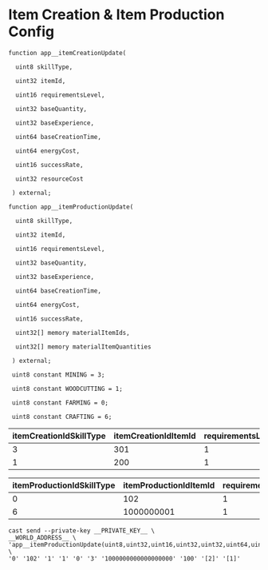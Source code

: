 # Item Creation & Item Production Config

```solidity
function app__itemCreationUpdate(

  uint8 skillType,

  uint32 itemId,

  uint16 requirementsLevel,

  uint32 baseQuantity,

  uint32 baseExperience,

  uint64 baseCreationTime,

  uint64 energyCost,

  uint16 successRate,

  uint32 resourceCost

 ) external;
```


```solidity
function app__itemProductionUpdate(

  uint8 skillType,

  uint32 itemId,

  uint16 requirementsLevel,

  uint32 baseQuantity,

  uint32 baseExperience,

  uint64 baseCreationTime,

  uint64 energyCost,

  uint16 successRate,

  uint32[] memory materialItemIds,

  uint32[] memory materialItemQuantities

 ) external;
```






```solidity
 uint8 constant MINING = 3;

 uint8 constant WOODCUTTING = 1;

 uint8 constant FARMING = 0;

 uint8 constant CRAFTING = 6;
```



| itemCreationIdSkillType | itemCreationIdItemId | requirementsLevel | baseQuantity | baseExperience | baseCreationTime | energyCost          | successRate | resourceCost |
| ----------------------- | -------------------- | ----------------- | ------------ | -------------- | ---------------- | ------------------- | ----------- | ------------ |
| 3                       | 301                  | 1                 | 1            | 0              | 3                | 1000000000000000000 | 100         | 1            |
| 1                       | 200                  | 1                 | 1            | 0              | 3                | 1000000000000000000 | 100         | 1            |



| itemProductionIdSkillType | itemProductionIdItemId | requirementsLevel | baseQuantity | baseExperience | baseCreationTime | energyCost          | successRate | materialItemIds | materialItemQuantities |
| ------------------------- | ---------------------- | ----------------- | ------------ | -------------- | ---------------- | ------------------- | ----------- | --------------- | ---------------------- |
| 0                         | 102                    | 1                 | 1            | 0              | 15               | 5000000000000000000 | 100         | 2               | 1                      |
| 6                         | 1000000001             | 1                 | 1            | 0              | 15               | 5000000000000000000 | 100         | 102, 200, 301   | 3, 3, 3                |


```shell
cast send --private-key __PRIVATE_KEY__ \
__WORLD_ADDRESS__ \
'app__itemProductionUpdate(uint8,uint32,uint16,uint32,uint32,uint64,uint64,uint16,uint32[],uint32[])' \
'0' '102' '1' '1' '0' '3' '1000000000000000000' '100' '[2]' '[1]'
```

